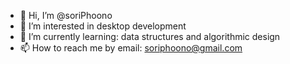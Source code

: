 - 👋 Hi, I’m @soriPhoono
- 👀 I’m interested in desktop development
- 🌱 I’m currently learning: data structures and algorithmic design
- 📫 How to reach me by email: soriphoono@gmail.com
